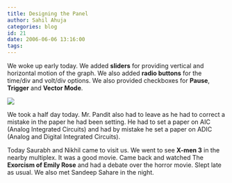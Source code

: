 ```yaml
---
title: Designing the Panel
author: Sahil Ahuja
categories: blog
id: 21
date: 2006-06-06 13:16:00
tags:
---
```


We woke up early today. We added <span style="font-weight:bold;">sliders</span> for providing vertical and horizontal motion of the graph. We also added <span style="font-weight:bold;">radio buttons</span> for the time/div and volt/div options. We also provided checkboxes for <span style="font-weight:bold;">Pause</span>, <span style="font-weight:bold;">Trigger</span> and <span style="font-weight:bold;">Vector Mode</span>.

[![](http://photos1.blogger.com/blogger/6436/2951/320/Screenshot-4.png)](http://photos1.blogger.com/blogger/6436/2951/1600/Screenshot-4.png)

We took a half day today. Mr. Pandit also had to leave as he had to correct a mistake in the paper he had been setting. He had to set a paper on AIC (Analog Integrated Circuits) and had by mistake he set a paper on ADIC (Analog and Digital Integrated Circuits).

Today Saurabh and Nikhil came to visit us. We went to see <span style="font-weight:bold;">X-men 3</span> in the nearby multiplex. It was a good movie. Came back and watched The <span style="font-weight:bold;">Exorcism of Emily Rose</span> and had a debate over the horror movie. Slept late as usual. We also met Sandeep Sahare in the night.